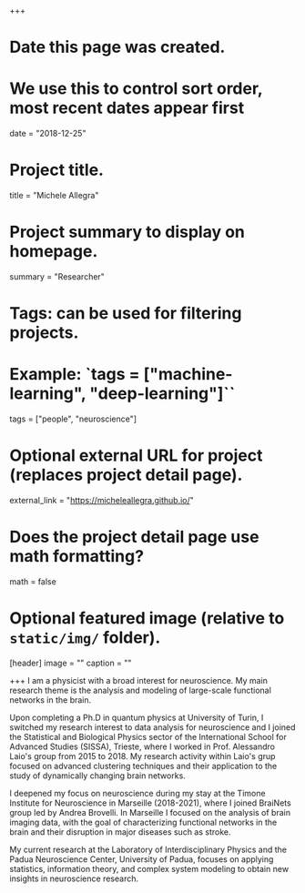 +++
# Date this page was created.
# We use this to control sort order, most recent dates appear first
date = "2018-12-25"

# Project title.
title = "Michele Allegra"

# Project summary to display on homepage.
summary = "Researcher"

# Tags: can be used for filtering projects.
# Example: `tags = ["machine-learning", "deep-learning"]``
tags = ["people", "neuroscience"]

# Optional external URL for project (replaces project detail page).
external_link = "https://micheleallegra.github.io/"

# Does the project detail page use math formatting?
math = false

# Optional featured image (relative to `static/img/` folder).
[header]
image = ""
caption = ""

+++
I am a physicist with a broad interest for neuroscience. My main research theme is the analysis and modeling of large-scale functional networks in the brain.

Upon completing a Ph.D in quantum physics at University of Turin, I switched my research interest to data analysis for neuroscience and I joined the Statistical and Biological Physics sector of the International School for Advanced Studies (SISSA), Trieste, where I worked in Prof. Alessandro Laio's group from 2015 to 2018. My research activity within Laio's grup focused on advanced clustering techniques and their application to the study of dynamically changing brain networks.

I deepened my focus on neuroscience during my stay at the Timone Institute for Neuroscience in Marseille (2018-2021), where I joined BraiNets group led by Andrea Brovelli. In Marseille I focused on the analysis of brain imaging data, with the goal of characterizing functional networks in the brain and their disruption in major diseases such as stroke.

My current research at the Laboratory of Interdisciplinary Physics and the Padua Neuroscience Center, University of Padua, focuses on applying statistics, information theory, and complex system modeling to obtain new insights in neuroscience research.
